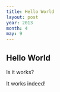 ```yaml
---
title: Hello World
layout: post
year: 2013
month: 4
may: 9
---
```


## Hello World

Is it works?

It works indeed!